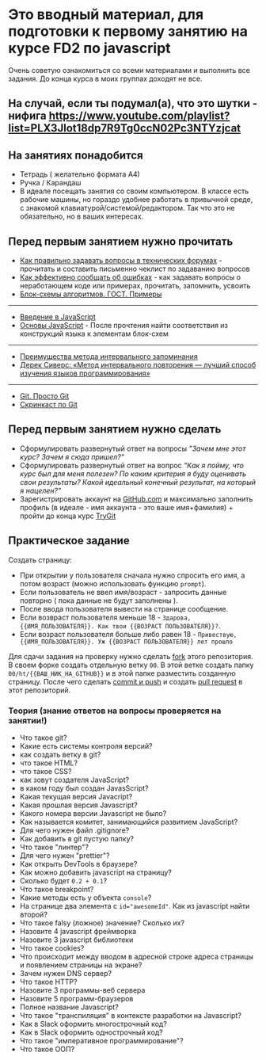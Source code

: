 ﻿# Это вводный материал, для подготовки к первому занятию на курсе FD2 по javascript

Очень советую ознакомиться со всеми материалами и выполнить все задания. До конца курса в моих группах доходят не все.

## На случай, если ты подумал(а), что это шутки - нифига https://www.youtube.com/playlist?list=PLX3Jlot18dp7R9Tg0ccN02Pc3NTYzjcat

## На занятиях понадобится

 - Тетрадь ( желательно формата А4)
 - Ручка / Карандаш
 - В идеале посещать занятия со своим компьютером. В классе есть рабочие машины, но гораздо удобнее работать в привычной среде, с знакомой клавиатурой/системой/редактором. Так что это не обязательно, но в ваших интересах.


## Перед первым занятием нужно прочитать

 - [Как правильно задавать вопросы в технических форумах](https://www.opennet.ru/docs/RUS/smart_question/) - прочитать и составить письменно чеклист по задаванию вопросов
 - [Как эффективно сообщать об ошибках](https://www.chiark.greenend.org.uk/~sgtatham/bugs-ru.html) - как задавать вопросы о неработающем коде или примерах, прочитать, запомнить, усвоить
 - [Блок-схемы алгоритмов. ГОСТ. Примеры](https://pro-prof.com/archives/1462)

---
 - [Введение в JavaScript](https://developer.mozilla.org/ru/docs/Web/JavaScript/Guide/%D0%92%D0%B2%D0%B5%D0%B4%D0%B5%D0%BD%D0%B8%D0%B5_%D0%B2_JavaScript#Scratchpad)
 - [Основы JavaScript](https://developer.mozilla.org/ru/docs/Learn/Getting_started_with_the_web/JavaScript_basics) - После прочтения найти соответствия из конструкций языка к элементам блок-схем

---
 - [Преимущества метода интервального запоминания](http://web.archive.org/web/20170315102949/https://habrahabr.ru/company/everydaytools/blog/322286/)
 - [Дерек Сиверс: «Метод интервального повторения — лучший способ изучения языков программирования»](https://habrahabr.ru/post/196448/) 
 
 ---
 - [Git. Просто Git](http://zzet.org/git/learning/undev/coursify/2014/02/09/lection-1-git-course-undev.html)
 - [Скринкаст по Git](https://www.youtube.com/playlist?list=PLDyvV36pndZHkDRik6kKF6gSb0N0W995h)


## Перед первым занятием нужно сделать

 - Сформулировать развернутый ответ на вопросы *"Зачем мне этот курс? Зачем я сюда пришел?"*
 - Сформулировать развернутый ответ на вопрос *"Как я пойму, что курс был для меня полезен? По каким критерия я буду оценивать свои результаты? Какой идеальный конечный результат, на который я нацелен?"*
 - Зарегистрировать аккаунт на [GitHub.com](http://github.com) и максимально заполнить профиль (в идеале - имя аккаунта - это ваше имя+фамилия) + пройти до конца курс [TryGit](https://try.github.io/levels/1/challenges/1)
 
## Практическое задание

Создать страницу:
- При открытии у пользователя сначала нужно спросить его имя, а потом возраст (можно использовать функцию `prompt`). 
- Если пользователь не ввел имя/возраст - запросить данные повторно ( пока данные не будут заполнены ). 
- После ввода пользователя вывести на странице сообщение. 
- Если возвраст пользователя меньше 18 - `Здарова, {{ИМЯ_ПОЛЬЗОВАТЕЛЯ}}. Как твои {{ВОЗРАCТ ПОЛЬЗОВАТЕЛЯ}}?`. 
- Если возраст пользователя больше либо равен 18 - `Привествую, {{ИМЯ_ПОЛЬЗОВАТЕЛЯ}}. Уж {{ВОЗРАCТ ПОЛЬЗОВАТЕЛЯ}} лет прошло`

Для сдачи задания на проверку нужно сделать [fork](https://help.github.com/articles/fork-a-repo/) этого репозитория. В своем форке создать отдельную ветку `00`. В этой ветке создать папку `00/ht/{{ВАШ_НИК_НА_GITHUB}}` и в этой папке разместить созданную страницу. После чего сделать [commit и push](https://readwrite.com/2013/10/02/github-for-beginners-part-2/) и создать [pull request](https://help.github.com/articles/about-pull-requests/) в этот репозиторий. 

### Теория (знание ответов на вопросы проверяется на занятии!)
 - Что такое git?
 - Какие есть системы контроля версий?
 - как создать ветку в git?
 - что такое HTML?
 - что такое CSS?
 - как зовут создателя JavaScript?
 - в каком году был создан JavasScript?
 - Какая текущая версия Javacript?
 - Какая прошлая версия Javascript?
 - Какого номера версии Javascript не было?
 - Как называется комитет, занимающийся развитием JavaScript?
 - Для чего нужен файл .gitignore?
 - Как добавить в git пустую папку?
 - Что такое "линтер"?
 - Для чего нужен "prettier"?
 - Как открыть DevTools в браузере?
 - Как можно добавить javascript на страницу?
 - Сколько будет `0.2 + 0.1`?
 - Что такое breakpoint?
 - Какие методы есть у объекта `console`?
 - На странице два элемента с `id="awesomeId"`. Как из javascript найти второй?
 - Что такое falsy (ложное) значение? Сколько их?
 - Назовите 4 javascript фреймворка
 - Назовите 3 javascript библиотеки
 - Что такое cookies?
 - Что происходит между вводом в адресной строке адреса страницы и появлением страницы на экране?
 - Зачем нужен DNS сервер?
 - Что такое HTTP?
 - Назовите 3 программы-веб сервера
 - Назовите 5 программ-браузеров
 - Полное название Javascript?
 - Что такое "транспиляция" в контексте разработки на Javascript?
 - Как в Slack оформить многострочный код?
 - Как в Slack оформить однострочный код?
 - Что такое "императивное программирование"?
 - Что такое ООП?
 
